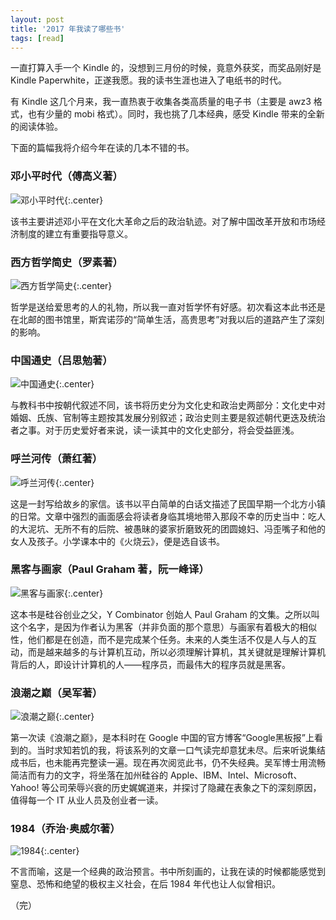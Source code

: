 ```yaml
---
layout: post
title: '2017 年我读了哪些书'
tags: [read]
---
```


一直打算入手一个 Kindle 的，没想到三月份的时候，竟意外获奖，而奖品刚好是 Kindle Paperwhite，正遂我愿。我的读书生涯也进入了电纸书的时代。

有 Kindle 这几个月来，我一直热衷于收集各类高质量的电子书（主要是 awz3 格式，也有少量的 mobi 格式）。同时，我也挑了几本经典，感受 Kindle 带来的全新的阅读体验。

下面的篇幅我将介绍今年在读的几本不错的书。

### 邓小平时代（傅高义著）

![邓小平时代]({{site.img_url}}/Deng.Xiao.Ping.Shi.Dai.jpg){:.center}

该书主要讲述邓小平在文化大革命之后的政治轨迹。对了解中国改革开放和市场经济制度的建立有重要指导意义。

### 西方哲学简史（罗素著）

![西方哲学简史]({{site.img_url}}/Xi.Fang.Zhe.Xue.Jian.Shi.jpg){:.center}

哲学是送给爱思考的人的礼物，所以我一直对哲学怀有好感。初次看这本此书还是在北邮的图书馆里，斯宾诺莎的“简单生活，高贵思考”对我以后的道路产生了深刻的影响。

### 中国通史（吕思勉著）

![中国通史]({{site.img_url}}/Zhong.Guo.Tong.Shi.jpg){:.center}

与教科书中按朝代叙述不同，该书将历史分为文化史和政治史两部分：文化史中对婚姻、氏族、官制等主题按其发展分别叙述；政治史则主要是叙述朝代更迭及统治者之事。对于历史爱好者来说，读一读其中的文化史部分，将会受益匪浅。

### 呼兰河传（萧红著）

![呼兰河传]({{site.img_url}}/Hu.Lan.He.Zhuan.jpg){:.center}

这是一封写给故乡的家信。该书以平白简单的白话文描述了民国早期一个北方小镇的日常。文章中强烈的画面感会将读者身临其境地带入那段不幸的历史当中：吃人的大泥坑、无所不有的后院、被愚昧的婆家折磨致死的团圆媳妇、冯歪嘴子和他的女人及孩子。小学课本中的《火烧云》，便是选自该书。

### 黑客与画家（Paul Graham 著，阮一峰译）

![黑客与画家]({{site.img_url}}/Hei.Ke.Yu.Hua.Jia.jpg){:.center}

这本书是硅谷创业之父，Y Combinator 创始人 Paul Graham 的文集。之所以叫这个名字，是因为作者认为黑客（并非负面的那个意思）与画家有着极大的相似性，他们都是在创造，而不是完成某个任务。未来的人类生活不仅是人与人的互动，而是越来越多的与计算机互动，所以必须理解计算机，其关键就是理解计算机背后的人，即设计计算机的人——程序员，而最伟大的程序员就是黑客。

### 浪潮之巅（吴军著）

![浪潮之巅]({{site.img_url}}/Lang.Chao.Zhi.Dian.jpg){:.center}

第一次读《浪潮之巅》，是本科时在 Google 中国的官方博客“Google黑板报”上看到的。当时求知若饥的我，将该系列的文章一口气读完却意犹未尽。后来听说集结成书后，也未能再完整读一遍。现在再次阅览此书，仍不失经典。吴军博士用流畅简洁而有力的文字，将坐落在加州硅谷的 Apple、IBM、Intel、Microsoft、Yahoo! 等公司荣辱兴衰的历史娓娓道来，并探讨了隐藏在表象之下的深刻原因，值得每一个 IT 从业人员及创业者一读。

### 1984（乔治·奥威尔著）

![1984]({{site.img_url}}/1984.jpg){:.center}

不言而喻，这是一个经典的政治预言。书中所刻画的，让我在读的时候都能感觉到窒息、恐怖和绝望的极权主义社会，在后 1984 年代也让人似曾相识。

（完）